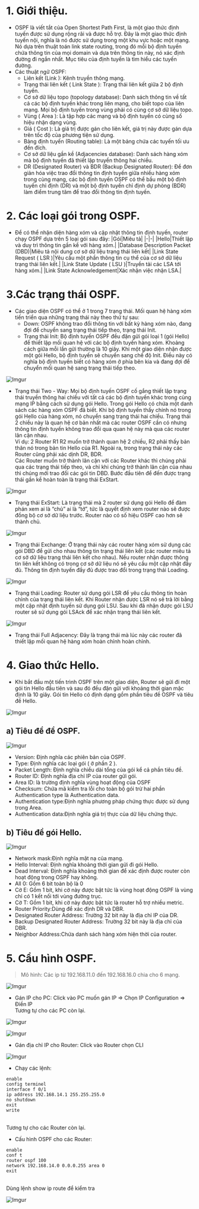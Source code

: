 # 1. Giới thiệu.
* OSPF là viết tắt của Open Shortest Path First, là một giao thức định tuyến được sử dụng rộng rãi và được hỗ trợ. Đây là một giao thức định tuyến nội, nghĩa là nó được sử dụng trong một khu vực hoặc một mạng. Nó dựa trên thuật toán link state routing, trong đó mỗi bộ định tuyến chứa thông tin của mọi domain và dựa trên thông tin này, nó xác định đường đi ngắn nhất. Mục tiêu của định tuyến là tìm hiểu các tuyến đường.
* Các thuật ngữ OSPF:
  * Liên kết (Link ): Kênh truyền thông mạng.
  * Trạng thái liên kết ( Link State ): Trạng thái liên kết giữa 2 bộ định tuyến.
  * Cơ sở dữ liệu topo (topology database): Danh sách thông tin về tất cả các bộ định tuyến khác trong liên mạng, cho biết topo của liên mạng. Mọi bộ định tuyến trong vùng phải có cùng cơ sở dữ liệu topo.
  * Vùng ( Area ): Là tập hợp các mạng và bộ định tuyến có cùng số hiệu nhận dạng vùng.
  * Giá ( Cost ): Là giá trị được gán cho liên kết, giá trị này được gán dựa trên tốc độ của phương tiện sử dụng.
  * Bảng định tuyến (Routing table): Là một bảng chứa các tuyến tối ưu đến đích.
  * Cơ sở dữ liệu gần kề (Adjacencies database): Danh sách hàng xóm mà bộ định tuyến đã thiết lập truyền thông hai chiều.
  * DR (Designated Router) và BDR (Backup Designated Router): Để đơn giản hóa việc trao đổi thông tin định tuyến giữa nhiều hàng xóm trong cùng mạng, các bộ định tuyến OSPF có thể bầu một bộ định tuyến chỉ định (DR) và một bộ định tuyến chỉ định dự phòng (BDR) làm điểm trung tâm để trao đổi thông tin định tuyến.

# 2. Các loại gói trong OSPF. 
* Để có thể nhận diện hàng xóm và cập nhật thông tin định tuyến, router chạy OSPF dựa trên 5 loại gói sau đây:
|Gói|Miêu tả|
|-|-|
|Hello|Thiết lập và duy trì thông tin gần kề với hàng xóm.|
|Database Description Packet (DBD)|Miêu tả nội dung cơ sở dữ liệu trạng thái liên kết|
|Link State Request ( LSR )|Yêu cầu một phần thông tin cụ thể của cơ sở dữ liệu trạng thái liên kết.|
|Link State Update ( LSU )|Truyền tải các LSA tới hàng xóm.|
|Link State Acknowledgement|Xác nhận việc nhận LSA.|

# 3.Các trạng thái OSPF.
* Các giao diện OSPF có thể ở 1 trong 7 trạng thái. Mối quan hệ hàng xóm tiến triển qua những trạng thái này theo thứ tự sau:
  * Down: OSPF không trao đổi thông tin với bất kỳ hàng xóm nào, đang đợi để chuyển sang trạng thái tiếp theo, trạng thái Init.
  * Trạng thái Init:  Bộ định tuyến OSPF đều đặn gửi gói loại 1 (gói Hello) để thiết lập mối quan hệ với các bộ định tuyến hàng xóm. Khoảng cách giữa mỗi lần gửi thường là 10 giây. Khi một giao diện nhận được một gói Hello, bộ định tuyến sẽ chuyển sang chế độ Init. Điều này có nghĩa bộ định tuyến biết có hàng xóm ở phía bên kia và đang đợi để chuyển mối quan hệ sang trạng thái tiếp theo.

![Imgur](https://i.imgur.com/7EvZpZU.png)

  * Trạng thái Two - Way: Mọi bộ định tuyến OSPF cố gắng thiết lập trạng thái truyền thông hai chiều với tất cả các bộ định tuyến khác trong cùng mạng IP bằng cách sử dụng gói Hello. Trong gói Hello có chứa một danh sách các hàng xóm OSPF đã biết. Khi bộ định tuyến thấy chính nó trong gói Hello của hàng xóm, nó chuyển sang trạng thái hai chiều. Trạng thái 2 chiều này là quan hệ cơ bản nhất mà các router OSPF cần có nhưng thông tin định tuyến không trao đổi qua quan hệ này mà qua các router lân cận nhau. <br/>
    Ví dụ: 2 Router R1 R2 muốn trở thành quan hệ 2 chiều, R2 phải thấy bản thân nó trong bản tin Hello của R1. Ngoài ra, trong trạng thái này các Router cũng phải xác dịnh DR, BDR. <br/>
    Các Router muốn trở thành lân cận với các Router khác thì chúng phải qua các trạng thái tiếp theo, và chỉ khi chúng trở thành lân cận của nhau thì chúng mới trao đổi các gói tin DBD. Bước đầu tiên để đến được trạng thái gần kề hoàn toàn là trạng thái ExStart. <br/>

![Imgur](https://i.imgur.com/1gbd3D3.png)

* Trạng thái ExStart: Là trạng thái mà 2 router sử dụng gói Hello để đàm phán xem ai là “chủ” ai là “tớ”, tức là quyết định xem router nào sẽ được đồng bộ cơ sở dữ liệu trước. Router nào có số hiệu OSPF cao hơn sẽ thành chủ.

![Imgur](https://i.imgur.com/Qie5exH.png)

* Trạng thái Exchange: Ở trạng thái này các router hàng xóm sử dụng các gói DBD để gửi cho nhau thông tin trạng thái liên kết (các router miêu tả cơ sở dữ liệu trạng thái liên kết cho nhau). Nếu router nhận được thông tin liên kết không có trong cơ sở dữ liệu nó sẽ yêu cầu một cập nhật đầy đủ. Thông tin định tuyến đầy đủ được trao đổi trong trạng thái Loading.

![Imgur](https://i.imgur.com/8KoIrUI.png)

* Trạng thái Loading: Router sử dụng gói LSR để yêu cầu thông tin hoàn chỉnh của trạng thái liên kết. Khi Router nhận được LSR nó sẽ trả lời bằng một cập nhật định tuyến sử dụng gói LSU. Sau khi đã nhận được gói LSU router sẽ sử dụng gói LSAck để xác nhận trạng thái liên kết.

![Imgur](https://i.imgur.com/FVt2FdA.png)

* Trạng thái Full Adjacency: Đây là trạng thái mà lúc này các router đã thiết lập mối quan hệ hàng xóm hoàn chỉnh hoàn chỉnh.

# 4. Giao thức Hello.
* Khi bắt đầu một tiến trình OSPF trên một giao diện, Router sẽ gửi đi một gói tin Hello đầu tiên và sau đó đều đặn gửi với khoảng thời gian mặc định là 10 giây. Gói tin Hello có định dạng gồm phần tiêu đề OSPF và tiêu đề Hello.

![Imgur](https://i.imgur.com/djf9GDj.png)

## a) Tiêu đề đề OSPF.

![Imgur](https://i.imgur.com/UJ5vGwK.png)

* Version: Định nghĩa các phiên bản của OSPF.
* Type: Định nghĩa các loại gói ( ở phần 2 ).
* Packet Length: Định nghĩa chiều dài tổng của gói kể cả phần tiêu đề.
* Router ID: Định nghĩa địa chỉ IP của router gửi gói.
* Area ID: là trường định nghĩa vùng hoạt động của OSPF
* Checksum: Chứa mã kiểm tra lỗi cho toàn bộ gói trừ hai phần Authentication type là Authentication data.
* Authentication type:Định nghĩa phương pháp chứng thực được sử dụng trong Area.
* Authentication data:Định nghĩa giá trị thực của dữ liệu chứng thực.

## b) Tiêu đề gói Hello.

![Imgur](https://i.imgur.com/ClIjrB2.png)

* Network mask:Định nghĩa mặt nạ của mạng.
* Hello Interval: Định nghĩa khoảng thời gian gửi đi gói Hello.
* Dead Interval: Định nghĩa khoảng thời gian để xác định được router còn hoạt động trong OSPF hay không.
* All 0: Gồm 6 bit toàn bộ là 0
* Cờ E: Gồm 1 bit, khi cờ này được bật tức là vùng hoạt động OSPF là vùng chỉ có 1 kết nối tới vùng đường trục.
* Cờ T: Gồm 1 bit, khi cờ này được bật tức là router hỗ trợ nhiều metric.
* Router Priority:Dùng để xác định DR và DBR.
* Designated Router Address: Trường 32 bit này là địa chỉ IP của DR.
* Backup Designated Router Address: Trường 32 bit này là địa chỉ của DBR.
* Neighbor Address:Chứa danh sách hàng xóm hiện thời của router.

# 5. Cẩu hình OSPF.
> Mô hình: Các ip từ 192.168.11.0 đến 192.168.16.0 chia cho 6 mạng.

![Imgur](https://i.imgur.com/2qZrY01.png)

* Gán IP cho PC: Click vào PC muốn gán IP => Chọn IP Configuration => Điền IP <br/>
	Tương tự cho các PC còn lại.
 
 ![Imgur](https://i.imgur.com/PUgh6vL.png)
 
 ![Imgur](https://i.imgur.com/VjPyTMa.png)
 
 * Gán địa chỉ IP cho Router: Click vào Router chọn CLI

![Imgur](https://i.imgur.com/wzMgxhc.png)

* Chạy các lệnh: <br/>
```
enable
config terminel
interface f 0/1
ip address 192.168.14.1 255.255.255.0
no shutdown
exit
write 
```
<br/>
Tương tự cho các Router còn lại.

* Cấu hình OSPF cho các Router: <br/>
```
enable
conf t
router ospf 100
network 192.168.14.0 0.0.0.255 area 0
exit
```
<br/>
Dùng lệnh show ip route để kiểm tra <br/>

![Imgur](https://i.imgur.com/cX424uy.png)



























